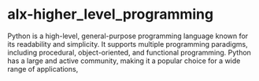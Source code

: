 # alx-higher_level_programming
Python is a high-level, general-purpose programming language known for its readability and simplicity. It supports multiple programming paradigms, including procedural, object-oriented, and functional programming. Python has a large and active community, making it a popular choice for a wide range of applications,
